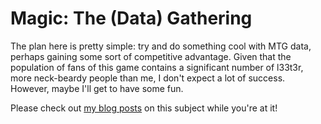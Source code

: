 # Magic: The (Data) Gathering

The plan here is pretty simple: try and do something cool with MTG data, perhaps gaining some sort of competitive advantage. Given that the population of fans of this game contains a significant number of l33t3r, more neck-beardy people than me, I don't expect a lot of success. However, maybe I'll get to have some fun.

Please check out [my blog posts]() on this subject while you're at it!
